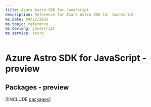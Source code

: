 ```yaml
---
title: Azure Astro SDK for JavaScript
description: Reference for Azure Astro SDK for JavaScript
ms.date: 04/22/2025
ms.topic: reference
ms.devlang: javascript
ms.service: astro
---
```

# Azure Astro SDK for JavaScript - preview
## Packages - preview
[!INCLUDE [packages](astro-index.md)]